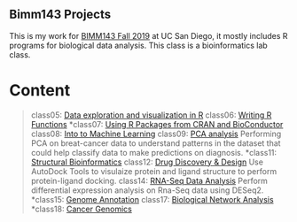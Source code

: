 ## Bimm143 Projects

This is my work for [BIMM143 Fall 2019](https://bioboot.github.io/bimm143_F19/) at UC San Diego, it mostly includes R programs for biological data analysis.
This class is a bioinformatics lab class. 


# Content

> class05: [Data exploration and visualization in R](https://github.com/pjindal2/bimm143/blob/master/lab5/class05H.md)
> class06: [Writing R Functions](https://github.com/pjindal2/bimm143/blob/master/lab6/class6.md)
> *class07: [Using R Packages from CRAN and BioConductor]()
> class08: [Into to Machine Learning](https://github.com/pjindal2/bimm143/blob/master/class08/lab08.md)
> class09: [PCA analysis](https://github.com/pjindal2/bimm143/blob/master/lab09/class09.md)
    Performing PCA on breat-cancer data to understand patterns in the dataset that could help classify data to make             predictions on diagnosis. 
> *class11: [Structural Bioinformatics]()
> class12: [Drug Discovery & Design](https://github.com/pjindal2/bimm143/blob/master/class12/class12.md)
    Use AutoDock Tools to visulaize protein and ligand structure to perform protein-ligand docking. 
> class14: [RNA-Seq Data Analysis](https://github.com/pjindal2/bimm143/blob/master/class14/class14work.md)
    Perform differential expression analysis on Rna-Seq data using DESeq2. 
> *class15: [Genome Annotation]()
> class17: [Biological Network Analysis](https://github.com/pjindal2/bimm143/blob/master/class17/class17.md)
> *class18: [Cancer Genomics]()
